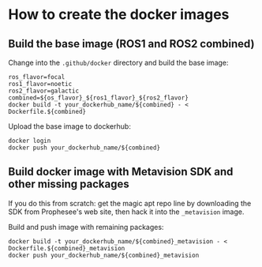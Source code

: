 # How to create the docker images

## Build the base image (ROS1 and ROS2 combined)
Change into the ``.github/docker`` directory and build the base image:
```
ros_flavor=focal
ros1_flavor=noetic
ros2_flavor=galactic
combined=${os_flavor}_${ros1_flavor}_${ros2_flavor}
docker build -t your_dockerhub_name/${combined} - < Dockerfile.${combined}
```

Upload the base image to dockerhub:
```
docker login
docker push your_dockerhub_name/${combined}
```

## Build docker image with Metavision SDK and other missing packages

If you do this from scratch: get the magic apt repo line by
downloading the SDK from Prophesee's web site, then hack it into the
``_metavision`` image.

Build and push image with remaining packages:
```
docker build -t your_dockerhub_name/${combined}_metavision - < Dockerfile.${combined}_metavision
docker push your_dockerhub_name/${combined}_metavision
```


